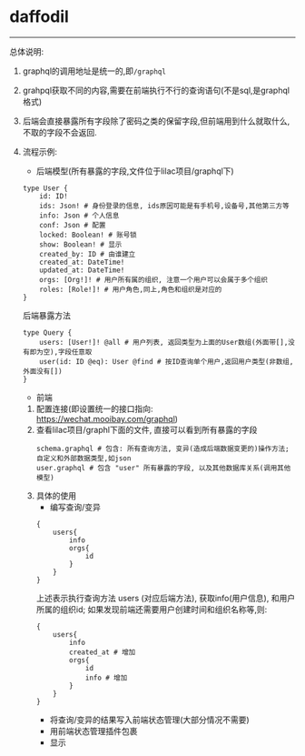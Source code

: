 # daffodil
---
总体说明:
1. graphql的调用地址是统一的,即`/graphql`
2. grahpql获取不同的内容,需要在前端执行不行的查询语句(不是sql,是graphql格式)
3. 后端会直接暴露所有字段除了密码之类的保留字段,但前端用到什么就取什么,不取的字段不会返回.
4. 流程示例:
    * 后端模型(所有暴露的字段,文件位于lilac项目/graphql下)
    ```
    type User {
        id: ID!
        ids: Json! # 身份登录的信息, ids原因可能是有手机号,设备号,其他第三方等
        info: Json # 个人信息
        conf: Json # 配置
        locked: Boolean! # 账号锁
        show: Boolean! # 显示
        created_by: ID # 由谁建立
        created_at: DateTime!
        updated_at: DateTime!
        orgs: [Org!]! # 用户所有属的组织, 注意一个用户可以会属于多个组织
        roles: [Role!]! # 用户角色,同上,角色和组织是对应的
    }
    ```

    后端暴露方法
    ```
    type Query {
        users: [User!]! @all # 用户列表, 返回类型为上面的User数组(外面带[],没有即为空),字段任意取
        user(id: ID @eq): User @find # 按ID查询单个用户,返回用户类型(非数组,外面没有[])
    }
    ```

    * 前端
    1. 配置连接(即设置统一的接口指向: https://wechat.mooibay.com/graphql)
    2. 查看lilac项目/graphl下面的文件, 直接可以看到所有暴露的字段
        ```
        schema.graphql # 包含: 所有查询方法, 变异(造成后端数据变更的)操作方法; 自定义和外部数据类型,如json
        user.graphql # 包含 "user" 所有暴露的字段, 以及其他数据库关系(调用其他模型)
        ```
    3. 具体的使用
        * 编写查询/变异
        ```
        {
            users{
                info
                orgs{
                    id
                }
            }
        }
        ```
        上述表示执行查询方法 users (对应后端方法), 获取info(用户信息), 和用户所属的组织id; 如果发现前端还需要用户创建时间和组织名称等,则:
        ```
        {
            users{
                info
                created_at # 增加
                orgs{
                    id
                    info # 增加
                }
            }
        }
        ```
        * 将查询/变异的结果写入前端状态管理(大部分情况不需要)
        * 用前端状态管理插件包裹 <widgit>
        * 显示
        